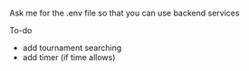 Ask me for the .env file so that you can use backend services

To-do

- add tournament searching
- add timer (if time allows)
